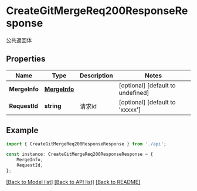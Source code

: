 # CreateGitMergeReq200ResponseResponse

公共返回体

## Properties

Name | Type | Description | Notes
------------ | ------------- | ------------- | -------------
**MergeInfo** | [**MergeInfo**](MergeInfo.md) |  | [optional] [default to undefined]
**RequestId** | **string** | 请求id | [optional] [default to 'xxxxx']

## Example

```typescript
import { CreateGitMergeReq200ResponseResponse } from './api';

const instance: CreateGitMergeReq200ResponseResponse = {
    MergeInfo,
    RequestId,
};
```

[[Back to Model list]](../README.md#documentation-for-models) [[Back to API list]](../README.md#documentation-for-api-endpoints) [[Back to README]](../README.md)
